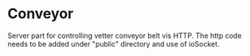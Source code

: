 # Conveyor

Server part for controlling vetter conveyor belt vis HTTP. The http code needs to be added under "public" directory and use of ioSocket. 
